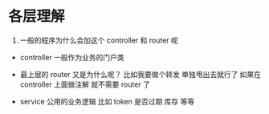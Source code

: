 # 各层理解

1. 一般的程序为什么会加这个 controller 和 router 呢

- controller 一般作为业务的门户类
- 最上层的 router 又是为什么呢？ 比如我要做个转发 单独甩出去就行了 如果在 controller 上面做注解 就不需要 router 了

- service 公用的业务逻辑 比如 token 是否过期 库存 等等

